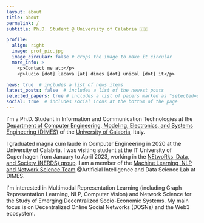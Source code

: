 ```yaml
---
layout: about
title: about
permalink: /
subtitle: Ph.D. Student @ University of Calabria 🇮🇹

profile:
  align: right
  image: prof_pic.jpg
  image_circular: false # crops the image to make it circular
  more_info: >
    <p>Contact me at:</p>
    <p>lucio [dot] lacava [at] dimes [dot] unical [dot] it</p>

news: true  # includes a list of news items
latest_posts: false  # includes a list of the newest posts
selected_papers: true # includes a list of papers marked as "selected={true}"
social: true  # includes social icons at the bottom of the page
---
```


I'm a Ph.D. Student in Information and Communication Technologies at the [Department of Computer Engineering, Modeling, Electronics, and Systems Engineering (DIMES)](http://www.dimes.unical.it/) of the [University of Calabria](https://unical.it/), Italy. 

I graduated magna cum laude in Computer Engineering in 2020 at the University of Calabria. I was visiting student at the IT University of Copenhagen from January to April 2023, working in the [NEtwoRks, Data, and Society (NERDS) group](https://nerds.itu.dk/). I am a member of the [Machine Learning, NLP and Network Science Team](https://mlnteam-unical.github.io/) @Artificial Intelligence and Data Science Lab at DIMES.

I'm interested in Multimodal Representation Learning (including Graph Representation Learning, NLP, Computer Vision) and Network Science for the Study of Emerging Decentralized Socio-Economic Systems. My main focus is on Decentralized Online Social Networks (DOSNs) and the Web3 ecosystem.
